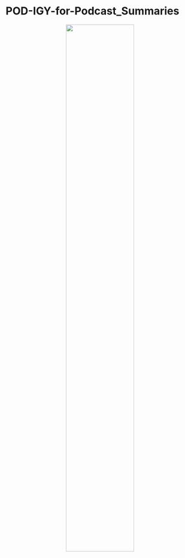 # POD-IGY-for-Podcast_Summaries
<p align='center'>
<img src = "https://github.com/SwamiKannan/POD-IGY-for-Podcast_Summaries/blob/main/cover.png" width=60%>
